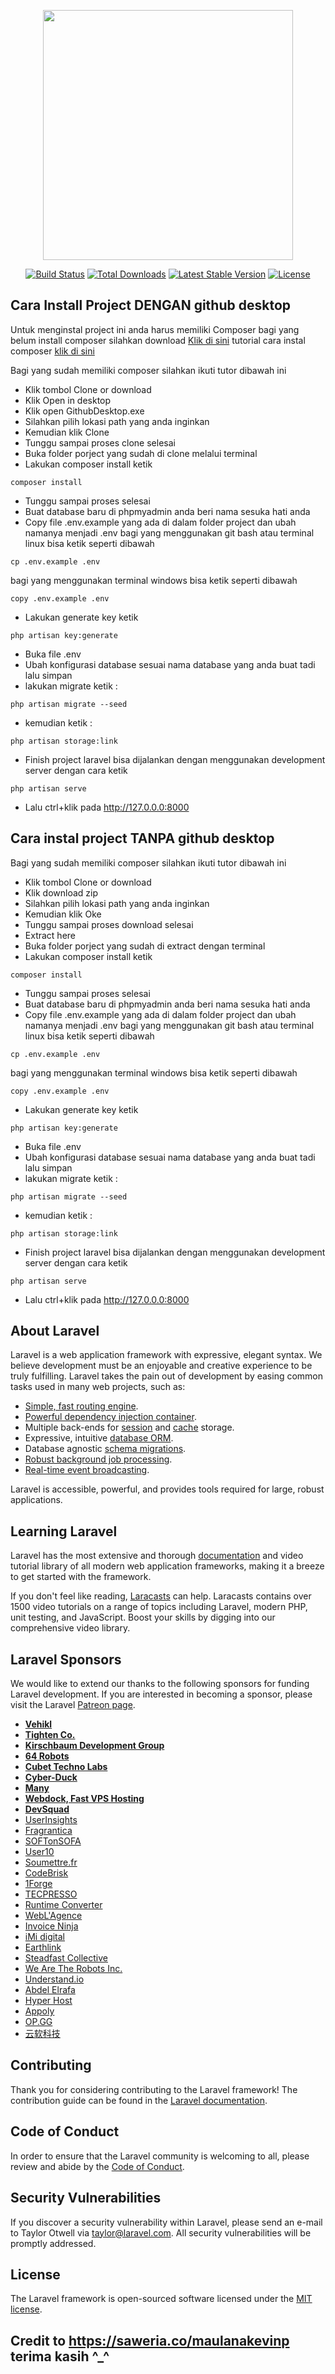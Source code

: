 <p align="center"><img src="https://raw.githubusercontent.com/laravel/art/master/logo-lockup/5%20SVG/2%20CMYK/1%20Full%20Color/laravel-logolockup-cmyk-red.svg" width="400"></p>
<p align="center">
<a href="https://travis-ci.org/laravel/framework"><img src="https://travis-ci.org/laravel/framework.svg" alt="Build Status"></a>
<a href="https://packagist.org/packages/laravel/framework"><img src="https://poser.pugx.org/laravel/framework/d/total.svg" alt="Total Downloads"></a>
<a href="https://packagist.org/packages/laravel/framework"><img src="https://poser.pugx.org/laravel/framework/v/stable.svg" alt="Latest Stable Version"></a>
<a href="https://packagist.org/packages/laravel/framework"><img src="https://poser.pugx.org/laravel/framework/license.svg" alt="License"></a>
</p>

## Cara Install Project DENGAN github desktop
Untuk menginstal project ini anda harus memiliki Composer
bagi yang belum install composer silahkan download [Klik di sini](https://getcomposer.org/download/1.9.0/composer.phar) tutorial cara instal composer [klik di sini](https://www.malasngoding.com/cara-install-composer/)

Bagi yang sudah memiliki composer silahkan ikuti tutor dibawah ini
- Klik tombol Clone or download
- Klik Open in desktop
- Klik open GithubDesktop.exe
- Silahkan pilih lokasi path yang anda inginkan
- Kemudian klik Clone
- Tunggu sampai proses clone selesai
- Buka folder porject yang sudah di clone melalui terminal
- Lakukan composer install ketik
```terminal
composer install
```
- Tunggu sampai proses selesai
- Buat database baru di phpmyadmin anda beri nama sesuka hati anda
- Copy file .env.example yang ada di dalam folder project dan ubah namanya menjadi .env
bagi yang menggunakan git bash atau terminal linux bisa ketik seperti dibawah
```terminal
cp .env.example .env
```
bagi yang menggunakan terminal windows bisa ketik seperti dibawah
```terminal
copy .env.example .env
```
- Lakukan generate key ketik 
```terminal
php artisan key:generate
```
- Buka file .env
- Ubah konfigurasi database sesuai nama database yang anda buat tadi lalu simpan
- lakukan migrate ketik :
```terminal
php artisan migrate --seed
```
- kemudian ketik :
```
php artisan storage:link
```
- Finish project laravel bisa dijalankan dengan menggunakan development server dengan cara ketik
```terminal
php artisan serve
```
- Lalu ctrl+klik pada http://127.0.0.0:8000

## Cara instal project TANPA github desktop
Bagi yang sudah memiliki composer silahkan ikuti tutor dibawah ini
- Klik tombol Clone or download
- Klik download zip
- Silahkan pilih lokasi path yang anda inginkan
- Kemudian klik Oke
- Tunggu sampai proses download selesai
- Extract here 
- Buka folder porject yang sudah di extract dengan terminal
- Lakukan composer install ketik
```terminal
composer install
```
- Tunggu sampai proses selesai
- Buat database baru di phpmyadmin anda beri nama sesuka hati anda
- Copy file .env.example yang ada di dalam folder project dan ubah namanya menjadi .env
bagi yang menggunakan git bash atau terminal linux bisa ketik seperti dibawah
```terminal
cp .env.example .env
```
bagi yang menggunakan terminal windows bisa ketik seperti dibawah
```terminal
copy .env.example .env
```
- Lakukan generate key ketik 
```terminal
php artisan key:generate
```
- Buka file .env
- Ubah konfigurasi database sesuai nama database yang anda buat tadi lalu simpan
- lakukan migrate ketik :
```terminal
php artisan migrate --seed
```
- kemudian ketik :
```
php artisan storage:link
```
- Finish project laravel bisa dijalankan dengan menggunakan development server dengan cara ketik
```terminal
php artisan serve
```
- Lalu ctrl+klik pada http://127.0.0.0:8000

## About Laravel

Laravel is a web application framework with expressive, elegant syntax. We believe development must be an enjoyable and creative experience to be truly fulfilling. Laravel takes the pain out of development by easing common tasks used in many web projects, such as:

- [Simple, fast routing engine](https://laravel.com/docs/routing).
- [Powerful dependency injection container](https://laravel.com/docs/container).
- Multiple back-ends for [session](https://laravel.com/docs/session) and [cache](https://laravel.com/docs/cache) storage.
- Expressive, intuitive [database ORM](https://laravel.com/docs/eloquent).
- Database agnostic [schema migrations](https://laravel.com/docs/migrations).
- [Robust background job processing](https://laravel.com/docs/queues).
- [Real-time event broadcasting](https://laravel.com/docs/broadcasting).

Laravel is accessible, powerful, and provides tools required for large, robust applications.

## Learning Laravel

Laravel has the most extensive and thorough [documentation](https://laravel.com/docs) and video tutorial library of all modern web application frameworks, making it a breeze to get started with the framework.

If you don't feel like reading, [Laracasts](https://laracasts.com) can help. Laracasts contains over 1500 video tutorials on a range of topics including Laravel, modern PHP, unit testing, and JavaScript. Boost your skills by digging into our comprehensive video library.

## Laravel Sponsors

We would like to extend our thanks to the following sponsors for funding Laravel development. If you are interested in becoming a sponsor, please visit the Laravel [Patreon page](https://patreon.com/taylorotwell).

- **[Vehikl](https://vehikl.com/)**
- **[Tighten Co.](https://tighten.co)**
- **[Kirschbaum Development Group](https://kirschbaumdevelopment.com)**
- **[64 Robots](https://64robots.com)**
- **[Cubet Techno Labs](https://cubettech.com)**
- **[Cyber-Duck](https://cyber-duck.co.uk)**
- **[Many](https://www.many.co.uk)**
- **[Webdock, Fast VPS Hosting](https://www.webdock.io/en)**
- **[DevSquad](https://devsquad.com)**
- [UserInsights](https://userinsights.com)
- [Fragrantica](https://www.fragrantica.com)
- [SOFTonSOFA](https://softonsofa.com/)
- [User10](https://user10.com)
- [Soumettre.fr](https://soumettre.fr/)
- [CodeBrisk](https://codebrisk.com)
- [1Forge](https://1forge.com)
- [TECPRESSO](https://tecpresso.co.jp/)
- [Runtime Converter](http://runtimeconverter.com/)
- [WebL'Agence](https://weblagence.com/)
- [Invoice Ninja](https://www.invoiceninja.com)
- [iMi digital](https://www.imi-digital.de/)
- [Earthlink](https://www.earthlink.ro/)
- [Steadfast Collective](https://steadfastcollective.com/)
- [We Are The Robots Inc.](https://watr.mx/)
- [Understand.io](https://www.understand.io/)
- [Abdel Elrafa](https://abdelelrafa.com)
- [Hyper Host](https://hyper.host)
- [Appoly](https://www.appoly.co.uk)
- [OP.GG](https://op.gg)
- [云软科技](http://www.yunruan.ltd/)

## Contributing

Thank you for considering contributing to the Laravel framework! The contribution guide can be found in the [Laravel documentation](https://laravel.com/docs/contributions).

## Code of Conduct

In order to ensure that the Laravel community is welcoming to all, please review and abide by the [Code of Conduct](https://laravel.com/docs/contributions#code-of-conduct).

## Security Vulnerabilities

If you discover a security vulnerability within Laravel, please send an e-mail to Taylor Otwell via [taylor@laravel.com](mailto:taylor@laravel.com). All security vulnerabilities will be promptly addressed.

## License

The Laravel framework is open-sourced software licensed under the [MIT license](https://opensource.org/licenses/MIT).

## Credit to https://saweria.co/maulanakevinp terima kasih ^_^
